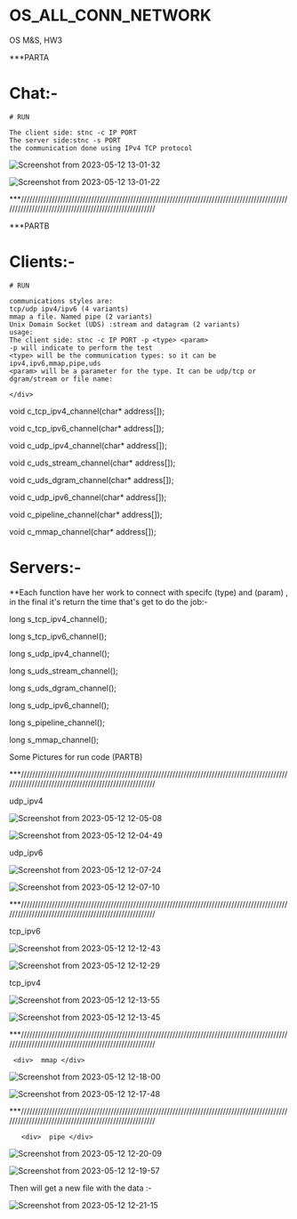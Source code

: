 # OS_ALL_CONN_NETWORK


OS
M&S, HW3

***PARTA

# Chat:- 

    # RUN

    The client side: stnc -c IP PORT
    The server side:stnc -s PORT
    the communication done using IPv4 TCP protocol
![Screenshot from 2023-05-12 13-01-32](https://github.com/Mohanadsfe/OS_ALL_CONN_NETWORK/assets/92846018/399e27b9-4418-480a-8b37-996623dc2feb)


![Screenshot from 2023-05-12 13-01-22](https://github.com/Mohanadsfe/OS_ALL_CONN_NETWORK/assets/92846018/ec57ccdf-8825-45d6-9837-faa2a171f252)


***///////////////////////////////////////////////////////////////////////////////////////////////////////////////////////////////////////////////////




***PARTB

# Clients:- 

    # RUN
    
  <div> 
  
    communications styles are:
    tcp/udp ipv4/ipv6 (4 variants)
    mmap a file. Named pipe (2 variants)
    Unix Domain Socket (UDS) :stream and datagram (2 variants)
    usage:
    The client side: stnc -c IP PORT -p <type> <param>
    -p will indicate to perform the test
    <type> will be the communication types: so it can be ipv4,ipv6,mmap,pipe,uds
    <param> will be a parameter for the type. It can be udp/tcp or dgram/stream or file name:
 
    </div> 

    

    
void c_tcp_ipv4_channel(char* address[]);
    
void c_tcp_ipv6_channel(char* address[]);
    
void c_udp_ipv4_channel(char* address[]);
    
void c_uds_stream_channel(char* address[]);
    
void c_uds_dgram_channel(char* address[]);
    
void c_udp_ipv6_channel(char* address[]);
    
void c_pipeline_channel(char* address[]);
    
void c_mmap_channel(char* address[]);







# Servers:- 

**Each function have her work to connect with specifc (type) and (param) , in the final it's return the time that's get to do the job:- 



long s_tcp_ipv4_channel();
    
long s_tcp_ipv6_channel();
    
long s_udp_ipv4_channel();
    
long s_uds_stream_channel();
    
long s_uds_dgram_channel();
    
long s_udp_ipv6_channel();
    
long s_pipeline_channel();
    
long s_mmap_channel();




  <div> Some Pictures for run code (PARTB) </div> 

***///////////////////////////////////////////////////////////////////////////////////////////////////////////////////////////////////////////////////

  
  
  <div>  udp_ipv4 </div> 
  
  ![Screenshot from 2023-05-12 12-05-08](https://github.com/Mohanadsfe/OS_ALL_CONN_NETWORK/assets/92846018/62f69e22-9de3-4bd7-a6c7-4cd4d8f134df)

  
  ![Screenshot from 2023-05-12 12-04-49](https://github.com/Mohanadsfe/OS_ALL_CONN_NETWORK/assets/92846018/42285532-b7f9-45bb-9484-b4eff841cf4b)


   <div>  udp_ipv6 </div> 
    
  ![Screenshot from 2023-05-12 12-07-24](https://github.com/Mohanadsfe/OS_ALL_CONN_NETWORK/assets/92846018/a5dcb6ff-86c4-497b-b9c7-da641a976005)

  ![Screenshot from 2023-05-12 12-07-10](https://github.com/Mohanadsfe/OS_ALL_CONN_NETWORK/assets/92846018/984bca08-b5de-4b5a-88c5-e60f70a14692)

    
    
    
 ***///////////////////////////////////////////////////////////////////////////////////////////////////////////////////////////////////////////////////
  
  
   <div>  tcp_ipv6 </div> 

  ![Screenshot from 2023-05-12 12-12-43](https://github.com/Mohanadsfe/OS_ALL_CONN_NETWORK/assets/92846018/0af77187-df9a-4282-b223-0e0024fcd10f)

  
  ![Screenshot from 2023-05-12 12-12-29](https://github.com/Mohanadsfe/OS_ALL_CONN_NETWORK/assets/92846018/bb4feb0b-8d10-43e1-bac2-0010c4c6acd6)

  
   <div>  tcp_ipv4 </div> 

  
  ![Screenshot from 2023-05-12 12-13-55](https://github.com/Mohanadsfe/OS_ALL_CONN_NETWORK/assets/92846018/58806f8f-99c4-42e6-8ac4-b63fbecb8ccb)


  ![Screenshot from 2023-05-12 12-13-45](https://github.com/Mohanadsfe/OS_ALL_CONN_NETWORK/assets/92846018/39633657-9783-4f9f-bc4d-2b32b168011a)

  
  
 ***///////////////////////////////////////////////////////////////////////////////////////////////////////////////////////////////////////////////////

     <div>  mmap </div> 

  
  ![Screenshot from 2023-05-12 12-18-00](https://github.com/Mohanadsfe/OS_ALL_CONN_NETWORK/assets/92846018/5b53d727-7ba3-4dbe-86b9-2fd1f257fb9e)
  
  
  ![Screenshot from 2023-05-12 12-17-48](https://github.com/Mohanadsfe/OS_ALL_CONN_NETWORK/assets/92846018/c4dd1e7e-abc0-40c1-a9d1-4ea698ca85d0)
  
  
   ***///////////////////////////////////////////////////////////////////////////////////////////////////////////////////////////////////////////////////

       <div>  pipe </div> 
  
  ![Screenshot from 2023-05-12 12-20-09](https://github.com/Mohanadsfe/OS_ALL_CONN_NETWORK/assets/92846018/017bc8fd-7dda-42c0-b022-d65e703a43e4)
  
  
  ![Screenshot from 2023-05-12 12-19-57](https://github.com/Mohanadsfe/OS_ALL_CONN_NETWORK/assets/92846018/096d3f46-6a5b-4562-821e-44255b42b82b)

  
  
  <div> Then will get a new file with the data :- </div> 
  
  
  ![Screenshot from 2023-05-12 12-21-15](https://github.com/Mohanadsfe/OS_ALL_CONN_NETWORK/assets/92846018/31afdaff-8ee0-4d9b-8ae4-908f7b38eb5b)

  
  
  

  
  


  
  


